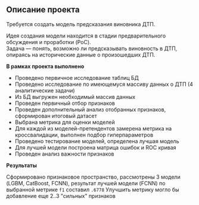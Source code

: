 ## Описание проекта

Требуется создать модель предсказания виновника ДТП. 

Идея создания модели находится в стадии предварительного обсуждения и проработки (PoC).<br>Задача — понять, возможно ли предсказывать виновность в ДТП, опираясь на исторические данные о произошедших ДТП.

**В рамках проекта выполнено**
- Проведено первичное исследование таблиц БД
- Проведено исследование по имеющемуся массиву данных о ДТП (4 аналитические задачи)
- Из БД выгружен необходимый массив данных
- Проведен первичный отбор признаков
- Проведен дополнительный анализ отобранных признаков, сформирован итоговый датасет
- Выбрана метрика для оценки моделей
- Для каждой из моделей-претендентов замерена метрика на кроссвалидации, выполнен подбор гиперпараметров
- Проведено тестирование моделей, определена лучшая модель
- Для лучшей модели построена матрица ошибок и ROC кривая
- Проведен анализ важности признаков

**Результаты**<br>

Сформировано признаковое пространство, рассмотрены 3 модели (LGBM, CatBoost, FCNN), результат лучшей модели (FCNN) по выбранной метрике `f1` составил `.6778` Улучшить метрику могло бы добавление еще 2..3 "сильных" признаков
